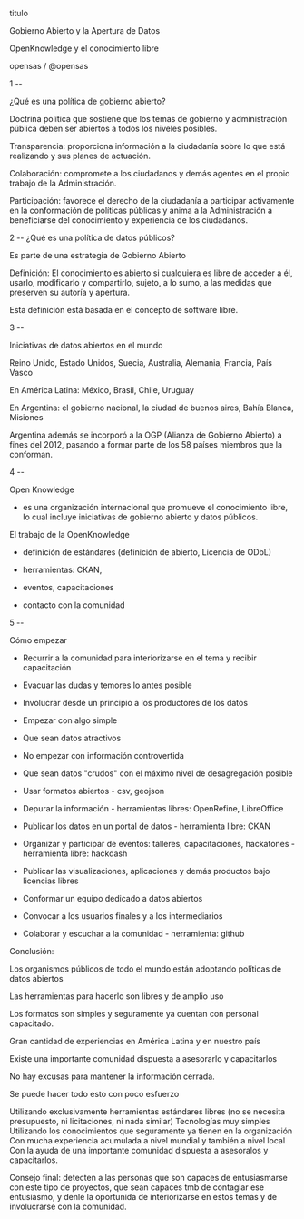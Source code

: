 titulo

Gobierno Abierto y la Apertura de Datos

OpenKnowledge y el conocimiento libre

opensas / @opensas

1 --

¿Qué es una política de gobierno abierto?

Doctrina política que sostiene que los temas de gobierno y administración pública deben ser abiertos a todos los niveles posibles.

Transparencia: proporciona información a la ciudadanía sobre lo que está realizando y sus planes de actuación.

Colaboración: compromete a los ciudadanos y demás agentes en el propio trabajo de la Administración.

Participación: favorece el derecho de la ciudadanía a participar activamente en la conformación de políticas públicas y anima a la Administración a beneficiarse del conocimiento y experiencia de los ciudadanos.

2 --
¿Qué es una política de datos públicos?

Es parte de una estrategia de Gobierno Abierto

Definición: El conocimiento es abierto si cualquiera es libre de
acceder a él,
usarlo,
modificarlo
y compartirlo,
sujeto, a lo sumo, a las medidas que preserven su autoría y apertura.

Esta definición está basada en el concepto de software libre.

3 --

Iniciativas de datos abiertos en el mundo

Reino Unido, Estado Unidos, Suecia,  Australia, Alemania, Francia, País Vasco

En América Latina: México, Brasil, Chile, Uruguay

En Argentina: el gobierno nacional, la ciudad de buenos aires, Bahía Blanca, Misiones

Argentina además se incorporó a la OGP (Alianza de Gobierno Abierto) a fines del 2012, pasando a formar parte de los 58 países miembros que la conforman.

4 --

Open Knowledge

- es una organización internacional que promueve el conocimiento libre, lo cual incluye iniciativas de gobierno abierto y datos públicos.

El trabajo de la OpenKnowledge

- definición de estándares (definición de abierto, Licencia de ODbL)

- herramientas: CKAN,

- eventos, capacitaciones

- contacto con la comunidad

5 --

Cómo empezar

- Recurrir a la comunidad para interiorizarse en el tema y recibir capacitación

- Evacuar las dudas y temores lo antes posible

- Involucrar desde un principio a los productores de los datos

- Empezar con algo simple

- Que sean datos atractivos

- No empezar con información controvertida

- Que sean datos "crudos" con el máximo nivel de desagregación posible

- Usar formatos abiertos - csv, geojson

- Depurar la información - herramientas libres: OpenRefine, LibreOffice

- Publicar los datos en un portal de datos - herramienta libre: CKAN

- Organizar y participar de eventos: talleres, capacitaciones, hackatones - herramienta libre: hackdash

- Publicar las visualizaciones, aplicaciones y demás productos bajo licencias libres

- Conformar un equipo dedicado a datos abiertos

- Convocar a los usuarios finales y a los intermediarios

- Colaborar y escuchar a la comunidad - herramienta: github

Conclusión:

Los organismos públicos de todo el mundo están adoptando políticas de datos abiertos

Las herramientas para hacerlo son libres y de amplio uso

Los formatos son simples y seguramente ya cuentan con personal capacitado.

Gran cantidad de experiencias en América Latina y en nuestro país

Existe una importante comunidad dispuesta a asesorarlo y capacitarlos

No hay excusas para mantener la información cerrada.


Se puede hacer todo esto con poco esfuerzo

Utilizando exclusivamente herramientas estándares libres (no se necesita presupuesto, ni licitaciones, ni nada similar)
Tecnologías muy simples
Utilizando los conocimientos que seguramente ya tienen en la organización
Con mucha experiencia acumulada a nivel mundial y también a nivel local
Con la ayuda de una importante comunidad dispuesta a asesoralos y capacitarlos.

Consejo final: detecten a las personas que son capaces de entusiasmarse con este tipo de proyectos, que sean capaces tmb de contagiar ese entusiasmo, y denle la oportunida de interiorizarse en estos temas y de involucrarse con la comunidad.



